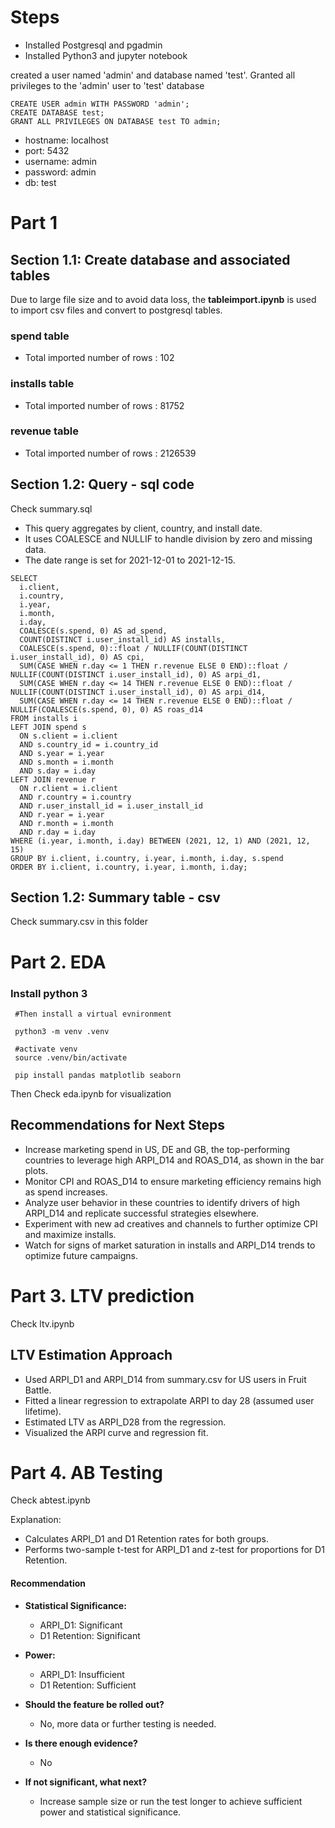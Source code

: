 # Steps

- Installed Postgresql and pgadmin 
- Installed Python3 and jupyter notebook

created a user named 'admin' and database named 'test'. Granted all privileges to the 'admin' user to 'test' database
```
CREATE USER admin WITH PASSWORD 'admin';
CREATE DATABASE test;
GRANT ALL PRIVILEGES ON DATABASE test TO admin;
```

- hostname: localhost
- port: 5432
- username: admin
- password: admin
- db: test

# Part 1
## Section 1.1: Create database and associated tables

Due to large file size and to avoid data loss, the **tableimport.ipynb** is used to import csv files and 
convert to postgresql tables.

### spend table
- Total imported number of rows : 102

### installs table

- Total imported number of rows : 81752 
### revenue table

- Total imported number of rows : 2126539

## Section 1.2: Query - sql code

Check summary.sql 

- This query aggregates by client, country, and install date.
- It uses COALESCE and NULLIF to handle division by zero and missing data.
- The date range is set for 2021-12-01 to 2021-12-15.
```
SELECT
  i.client,
  i.country,
  i.year,
  i.month,
  i.day,
  COALESCE(s.spend, 0) AS ad_spend,
  COUNT(DISTINCT i.user_install_id) AS installs,
  COALESCE(s.spend, 0)::float / NULLIF(COUNT(DISTINCT i.user_install_id), 0) AS cpi,
  SUM(CASE WHEN r.day <= 1 THEN r.revenue ELSE 0 END)::float / NULLIF(COUNT(DISTINCT i.user_install_id), 0) AS arpi_d1,
  SUM(CASE WHEN r.day <= 14 THEN r.revenue ELSE 0 END)::float / NULLIF(COUNT(DISTINCT i.user_install_id), 0) AS arpi_d14,
  SUM(CASE WHEN r.day <= 14 THEN r.revenue ELSE 0 END)::float / NULLIF(COALESCE(s.spend, 0), 0) AS roas_d14
FROM installs i
LEFT JOIN spend s
  ON s.client = i.client
  AND s.country_id = i.country_id
  AND s.year = i.year
  AND s.month = i.month
  AND s.day = i.day
LEFT JOIN revenue r
  ON r.client = i.client
  AND r.country = i.country
  AND r.user_install_id = i.user_install_id
  AND r.year = i.year
  AND r.month = i.month
  AND r.day = i.day
WHERE (i.year, i.month, i.day) BETWEEN (2021, 12, 1) AND (2021, 12, 15)
GROUP BY i.client, i.country, i.year, i.month, i.day, s.spend
ORDER BY i.client, i.country, i.year, i.month, i.day;
```
## Section 1.2: Summary table - csv
Check summary.csv in this folder


# Part 2. EDA

### Install python 3
```
 #Then install a virtual evnironment
 
 python3 -m venv .venv 
 
 #activate venv
 source .venv/bin/activate 
 
 pip install pandas matplotlib seaborn

```
Then Check eda.ipynb for visualization

## Recommendations for Next Steps

- Increase marketing spend in US, DE and GB, the top-performing countries to leverage high ARPI_D14 and ROAS_D14, as shown in the bar plots.
- Monitor CPI and ROAS_D14 to ensure marketing efficiency remains high as spend increases.
- Analyze user behavior in these countries to identify drivers of high ARPI_D14 and replicate successful strategies elsewhere.
- Experiment with new ad creatives and channels to further optimize CPI and maximize installs.
- Watch for signs of market saturation in installs and ARPI_D14 trends to optimize future campaigns.


# Part 3. LTV prediction

Check ltv.ipynb

## LTV Estimation Approach

- Used ARPI_D1 and ARPI_D14 from summary.csv for US users in Fruit Battle.
- Fitted a linear regression to extrapolate ARPI to day 28 (assumed user lifetime).
- Estimated LTV as ARPI_D28 from the regression.
- Visualized the ARPI curve and regression fit.

# Part 4. AB Testing

Check abtest.ipynb

Explanation:
- Calculates ARPI_D1 and D1 Retention rates for both groups.
- Performs two-sample t-test for ARPI_D1 and z-test for proportions for D1 Retention.

#### Recommendation

- **Statistical Significance:**
    - ARPI_D1: Significant
    - D1 Retention: Significant
- **Power:**
    - ARPI_D1: Insufficient
    - D1 Retention: Sufficient

- **Should the feature be rolled out?**
    -  No, more data or further testing is needed.

- **Is there enough evidence?**
    - No

- **If not significant, what next?**
    - Increase sample size or run the test longer to achieve sufficient power and statistical significance.
